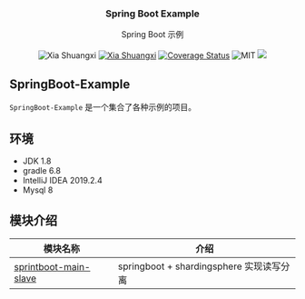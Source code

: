 <!-- <p align="center">
  <a href="https://getbootstrap.com/">
    <img src="https://getbootstrap.com/docs/5.0/assets/brand/bootstrap-logo-shadow.png" alt="Bootstrap logo" width="200" height="165">
  </a>
</p> -->

<h3 align="center">Spring Boot Example</h3>

<p align="center">
  Spring Boot 示例
  <br>
  <br>
  <img alt="Xia Shuangxi" src="https://travis-ci.com/xiashuangxi/SpringBoot-Example.svg?branch=main"/>  
  <a href="https://github.com/xiashuangxi"><img alt="Xia Shuangxi" src="https://img.shields.io/badge/author-Xia%20Shuangxi-blue"/></a>
  <a href="https://github.com/xiashuangxi/SpringBoot-Example/blob/main/LICENSE">
 <a href='https://coveralls.io/github/xiashuangxi/SpringBoot-Example?branch=main'><img src='https://coveralls.io/repos/github/xiashuangxi/SpringBoot-Example/badge.svg?branch=main' alt='Coverage Status' /></a>
  <img alt="MIT" src="https://img.shields.io/badge/license-MIT-blue"/></a>
  <a href="https://app.fossa.com/projects/git%2Bgithub.com%2Fxiashuangxi%2FSpringBoot-Example?ref=badge_shield" alt="FOSSA Status"><img src="https://app.fossa.com/api/projects/git%2Bgithub.com%2Fxiashuangxi%2FSpringBoot-Example.svg?type=shield"/></a>

</p>


## SpringBoot-Example
`SpringBoot-Example` 是一个集合了各种示例的项目。

## 环境
- JDK 1.8
- gradle 6.8
- IntelliJ IDEA 2019.2.4
- Mysql 8

## 模块介绍
|模块名称|介绍|
|-|-|
|[sprintboot-main-slave](https://github.com/xiashuangxi/SpringBoot-Example/tree/main/springboot-main-slave)|springboot + shardingsphere 实现读写分离|
